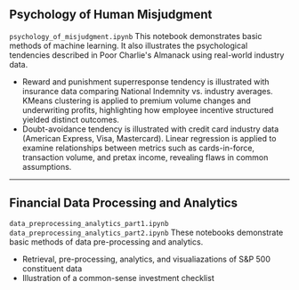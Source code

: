 ## Psychology of Human Misjudgment
`psychology_of_misjudgment.ipynb`
This notebook demonstrates basic methods of machine learning. It also illustrates the psychological tendencies described in Poor Charlie's Almanack using real-world industry data.
- Reward and punishment superresponse tendency is illustrated with insurance data comparing National Indemnity vs. industry averages. KMeans clustering is applied to premium volume changes and underwriting profits, highlighting how employee incentive structured yielded distinct outcomes.
- Doubt-avoidance tendency is illustrated with credit card industry data (American Express, Visa, Mastercard). Linear regression is applied to examine relationships between metrics such as cards-in-force, transaction volume, and pretax income, revealing flaws in common assumptions.

---
## Financial Data Processing and Analytics
`data_preprocessing_analytics_part1.ipynb`
`data_preprocessing_analytics_part2.ipynb`
These notebooks demonstrate basic methods of data pre-processing and analytics. 
- Retrieval, pre-processing, analytics, and visualiazations of S&P 500 constituent data
- Illustration of a common-sense investment checklist
